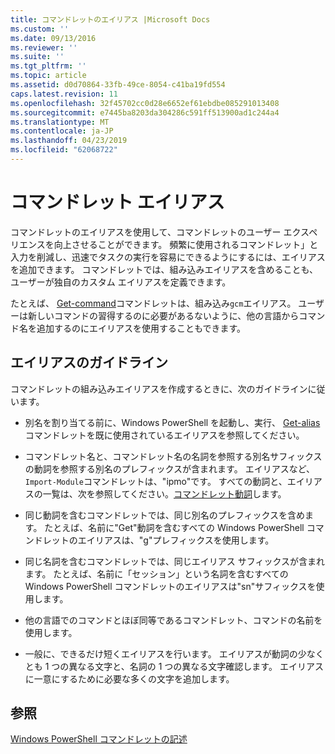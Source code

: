 ```yaml
---
title: コマンドレットのエイリアス |Microsoft Docs
ms.custom: ''
ms.date: 09/13/2016
ms.reviewer: ''
ms.suite: ''
ms.tgt_pltfrm: ''
ms.topic: article
ms.assetid: d0d70864-33fb-49ce-8054-c41ba19fd554
caps.latest.revision: 11
ms.openlocfilehash: 32f45702cc0d28e6652ef61ebdbe085291013408
ms.sourcegitcommit: e7445ba8203da304286c591ff513900ad1c244a4
ms.translationtype: MT
ms.contentlocale: ja-JP
ms.lasthandoff: 04/23/2019
ms.locfileid: "62068722"
---
```

# <a name="cmdlet-aliases"></a>コマンドレット エイリアス

コマンドレットのエイリアスを使用して、コマンドレットのユーザー エクスペリエンスを向上させることができます。 頻繁に使用されるコマンドレット」と入力を削減し、迅速でタスクの実行を容易にできるようにするには、エイリアスを追加できます。 コマンドレットでは、組み込みエイリアスを含めることも、ユーザーが独自のカスタム エイリアスを定義できます。

たとえば、 [Get-command](/powershell/module/microsoft.powershell.core/get-command)コマンドレットは、組み込み`gcm`エイリアス。 ユーザーは新しいコマンドの習得するのに必要があるないように、他の言語からコマンド名を追加するのにエイリアスを使用することもできます。

## <a name="alias-guidelines"></a>エイリアスのガイドライン

コマンドレットの組み込みエイリアスを作成するときに、次のガイドラインに従います。

- 別名を割り当てる前に、Windows PowerShell を起動し、実行、 [Get-alias](/powershell/module/Microsoft.PowerShell.Utility/Get-Alias)コマンドレットを既に使用されているエイリアスを参照してください。

- コマンドレット名と、コマンドレット名の名詞を参照する別名サフィックスの動詞を参照する別名のプレフィックスが含まれます。 エイリアスなど、`Import-Module`コマンドレットは、"ipmo"です。 すべての動詞と、エイリアスの一覧は、次を参照してください。[コマンドレット動詞](./approved-verbs-for-windows-powershell-commands.md)します。

- 同じ動詞を含むコマンドレットでは、同じ別名のプレフィックスを含めます。 たとえば、名前に"Get"動詞を含むすべての Windows PowerShell コマンドレットのエイリアスは、"g"プレフィックスを使用します。

- 同じ名詞を含むコマンドレットでは、同じエイリアス サフィックスが含まれます。 たとえば、名前に「セッション」という名詞を含むすべての Windows PowerShell コマンドレットのエイリアスは"sn"サフィックスを使用します。

- 他の言語でのコマンドとほぼ同等であるコマンドレット、コマンドの名前を使用します。

- 一般に、できるだけ短くエイリアスを行います。 エイリアスが動詞の少なくとも 1 つの異なる文字と、名詞の 1 つの異なる文字確認します。 エイリアスに一意にするために必要な多くの文字を追加します。

## <a name="see-also"></a>参照

[Windows PowerShell コマンドレットの記述](./writing-a-windows-powershell-cmdlet.md)
